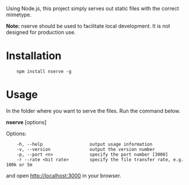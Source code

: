 Using Node.js, this project simply serves out static files with the correct mimetype.

**Note:** nserve should be used to facilitate local development. It is not designed for production use. 

# Installation
        npm install nserve -g

# Usage
In the folder where you want to serve the files. Run the command below. 

**nserve** [options]

Options:
        
        -h, --help                  output usage information
        -v, --version               output the version number
        -p, --port <n>              specify the port number [3000]
        -r --rate <bit rate>        specify the file transfer rate, e.g. 100k or 5m

and open [http://localhost:3000](http://localhost:3000) in your browser.
